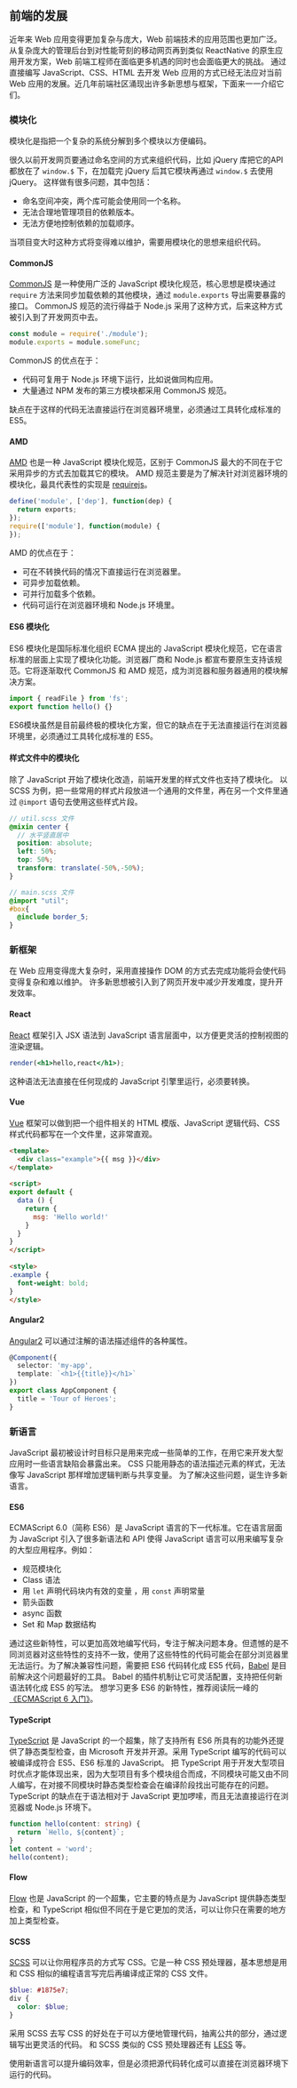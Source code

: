 ## 前端的发展
近年来 Web 应用变得更加复杂与庞大，Web 前端技术的应用范围也更加广泛。
从复杂庞大的管理后台到对性能苛刻的移动网页再到类似 ReactNative 的原生应用开发方案，Web 前端工程师在面临更多机遇的同时也会面临更大的挑战。
通过直接编写 JavaScript、CSS、HTML 去开发 Web 应用的方式已经无法应对当前 Web 应用的发展。近几年前端社区涌现出许多新思想与框架，下面来一一介绍它们。

### 模块化
模块化是指把一个复杂的系统分解到多个模块以方便编码。

很久以前开发网页要通过命名空间的方式来组织代码，比如 jQuery 库把它的API都放在了 `window.$` 下，在加载完 jQuery 后其它模块再通过 `window.$` 去使用 jQuery。
这样做有很多问题，其中包括：

- 命名空间冲突，两个库可能会使用同一个名称。
- 无法合理地管理项目的依赖版本。
- 无法方便地控制依赖的加载顺序。

当项目变大时这种方式将变得难以维护，需要用模块化的思想来组织代码。

#### CommonJS
[CommonJS](http://www.commonjs.org) 是一种使用广泛的 JavaScript 模块化规范，核心思想是模块通过 `require` 方法来同步加载依赖的其他模块，通过 `module.exports` 导出需要暴露的接口。
CommonJS 规范的流行得益于 Node.js 采用了这种方式，后来这种方式被引入到了开发网页中去。
```js
const module = require('./module');
module.exports = module.someFunc;
```

CommonJS 的优点在于：

- 代码可复用于 Node.js 环境下运行，比如说做同构应用。
- 大量通过 NPM 发布的第三方模块都采用 CommonJS 规范。

缺点在于这样的代码无法直接运行在浏览器环境里，必须通过工具转化成标准的 ES5。

#### AMD
[AMD](https://en.wikipedia.org/wiki/Asynchronous_module_definition) 也是一种 JavaScript 模块化规范，区别于 CommonJS 最大的不同在于它采用异步的方式去加载其它的模块。
AMD 规范主要是为了解决针对浏览器环境的模块化，最具代表性的实现是 [requirejs](http://requirejs.org)。
```js
define('module', ['dep'], function(dep) {
  return exports;
});
require(['module'], function(module) {
});
```

AMD 的优点在于：

- 可在不转换代码的情况下直接运行在浏览器里。
- 可异步加载依赖。
- 可并行加载多个依赖。
- 代码可运行在浏览器环境和 Node.js 环境里。

#### ES6 模块化
ES6 模块化是国际标准化组织 ECMA 提出的 JavaScript 模块化规范，它在语言标准的层面上实现了模块化功能。浏览器厂商和 Node.js 都宣布要原生支持该规范。它将逐渐取代 CommonJS 和 AMD 规范，成为浏览器和服务器通用的模块解决方案。
```js
import { readFile } from 'fs';
export function hello() {}
```
ES6模块虽然是目前最终极的模块化方案，但它的缺点在于无法直接运行在浏览器环境里，必须通过工具转化成标准的 ES5。

#### 样式文件中的模块化
除了 JavaScript 开始了模块化改造，前端开发里的样式文件也支持了模块化。
以 SCSS 为例，把一些常用的样式片段放进一个通用的文件里，再在另一个文件里通过 `@import` 语句去使用这些样式片段。
```scss
// util.scss 文件
@mixin center {
  // 水平竖直居中
  position: absolute;
  left: 50%;
  top: 50%;
  transform: translate(-50%,-50%);
}

// main.scss 文件
@import "util";
#box{
  @include border_5;
}
```



### 新框架
在 Web 应用变得庞大复杂时，采用直接操作 DOM 的方式去完成功能将会使代码变得复杂和难以维护。
许多新思想被引入到了网页开发中减少开发难度，提升开发效率。

#### React
[React](https://facebook.github.io/react/) 框架引入 JSX 语法到 JavaScript 语言层面中，以方便更灵活的控制视图的渲染逻辑。
```jsx
render(<h1>hello,react</h1>);
```
这种语法无法直接在任何现成的 JavaScript 引擎里运行，必须要转换。

#### Vue
[Vue](https://vuejs.org) 框架可以做到把一个组件相关的 HTML 模版、JavaScript 逻辑代码、CSS 样式代码都写在一个文件里，这非常直观。
```html
<template>
  <div class="example">{{ msg }}</div>
</template>
 
<script>
export default {
  data () {
    return {
      msg: 'Hello world!'
    }
  }
}
</script>
 
<style>
.example {
  font-weight: bold;
}
</style>
```

#### Angular2
[Angular2](https://angular.io) 可以通过注解的语法描述组件的各种属性。
```typescript
@Component({
  selector: 'my-app',
  template: `<h1>{{title}}</h1>`
})
export class AppComponent {
  title = 'Tour of Heroes';
}
```



### 新语言
JavaScript 最初被设计时目标只是用来完成一些简单的工作，在用它来开发大型应用时一些语言缺陷会暴露出来。
CSS 只能用静态的语法描述元素的样式，无法像写 JavaScript 那样增加逻辑判断与共享变量。
为了解决这些问题，诞生许多新语言。

#### ES6
ECMAScript 6.0（简称 ES6）是 JavaScript 语言的下一代标准。它在语言层面为 JavaScript 引入了很多新语法和 API 使得 JavaScript 语言可以用来编写复杂的大型应用程序。例如：

- 规范模块化
- Class 语法
- 用 `let` 声明代码块内有效的变量 ，用 `const` 声明常量
- 箭头函数
- async 函数
- Set 和 Map 数据结构

通过这些新特性，可以更加高效地编写代码，专注于解决问题本身。但遗憾的是不同浏览器对这些特性的支持不一致，使用了这些特性的代码可能会在部分浏览器里无法运行。为了解决兼容性问题，需要把 ES6 代码转化成 ES5 代码，[Babel](https://babeljs.io) 是目前解决这个问题最好的工具。 
Babel 的插件机制让它可灵活配置，支持把任何新语法转化成 ES5 的写法。
想学习更多 ES6 的新特性，推荐阅读阮一峰的 [《ECMAScript 6 入门》](http://es6.ruanyifeng.com)。

#### TypeScript
[TypeScript](https://www.typescriptlang.org) 是 JavaScript 的一个超集，除了支持所有 ES6 所具有的功能外还提供了静态类型检查，由 Microsoft 开发并开源。采用 TypeScript 编写的代码可以被编译成符合 ES5、ES6 标准的 JavaScript。
把 TypeScript 用于开发大型项目时优点才能体现出来，因为大型项目有多个模块组合而成，不同模块可能又由不同人编写，在对接不同模块时静态类型检查会在编译阶段找出可能存在的问题。
TypeScript 的缺点在于语法相对于 JavaScript 更加啰嗦，而且无法直接运行在浏览器或 Node.js 环境下。
```typescript
function hello(content: string) {
  return `Hello, ${content}`;
}
let content = 'word';
hello(content);
```

#### Flow
[Flow](https://flow.org) 也是 JavaScript 的一个超集，它主要的特点是为 JavaScript 提供静态类型检查，和 TypeScript 相似但不同在于是它更加的灵活，可以让你只在需要的地方加上类型检查。

#### SCSS
[SCSS](http://sass-lang.com) 可以让你用程序员的方式写 CSS。它是一种 CSS 预处理器，基本思想是用和 CSS 相似的编程语言写完后再编译成正常的 CSS 文件。
```scss
$blue: #1875e7;　
div {
  color: $blue;
}
```
采用 SCSS 去写 CSS 的好处在于可以方便地管理代码，抽离公共的部分，通过逻辑写出更灵活的代码。
和 SCSS 类似的 CSS 预处理器还有 [LESS](http://lesscss.org) 等。

使用新语言可以提升编码效率，但是必须把源代码转化成可以直接在浏览器环境下运行的代码。

